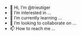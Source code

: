 - 👋 Hi, I’m @trieutiger
- 👀 I’m interested in ...
- 🌱 I’m currently learning ...
- 💞️ I’m looking to collaborate on ...
- 📫 How to reach me ...

<!---
trieutiger/trieutiger is a ✨ special ✨ repository because its `README.md` (this file) appears on your GitHub profile.
You can click the Preview link to take a look at your changes.
--->
